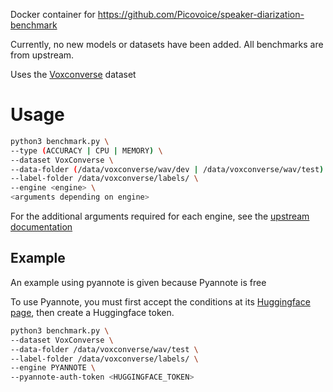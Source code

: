 Docker container for https://github.com/Picovoice/speaker-diarization-benchmark

Currently, no new models or datasets have been added. All benchmarks are from upstream.

Uses the [Voxconverse](https://github.com/joonson/voxconverse) dataset

# Usage
```bash
python3 benchmark.py \
--type (ACCURACY | CPU | MEMORY) \
--dataset VoxConverse \
--data-folder (/data/voxconverse/wav/dev | /data/voxconverse/wav/test) \
--label-folder /data/voxconverse/labels/ \
--engine <engine> \
<arguments depending on engine>
```

For the additional arguments required for each engine, see the [upstream documentation](https://github.com/Picovoice/speaker-diarization-benchmark?tab=readme-ov-file#data)

## Example
An example using pyannote is given because Pyannote is free

To use Pyannote, you must first accept the conditions at its [Huggingface page](https://huggingface.co/pyannote/speaker-diarization), then create a Huggingface token.

```bash
python3 benchmark.py \
--dataset VoxConverse \
--data-folder /data/voxconverse/wav/test \
--label-folder /data/voxconverse/labels/ \
--engine PYANNOTE \
--pyannote-auth-token <HUGGINGFACE_TOKEN>
```
